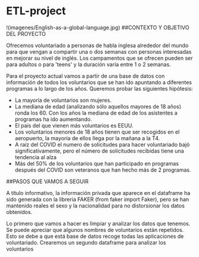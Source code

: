 # ETL-project

!(imagenes/English-as-a-global-language.jpg)
##CONTEXTO Y OBJETIVO DEL PROYECTO

Ofrecemos voluntariado a personas de habla inglesa alrededor del mundo para que vengan a compartir una o dos semanas con personas interesadas en mejorar su nivel de inglés.
Los campamentos que se ofrecen pueden ser para adultos o para 'teens' y la duración varía entre 1 o 2 semanas.

Para el proyecto actual vamos a partir de una base de datos con información de todos los voluntarios que se han ido apuntando a diferentes programas a lo largo de los años.
Queremos probar las siguientes hipótesis:

- La mayoría de voluntarios son mujeres.
- La mediana de edad (analizando sólo aquellos mayores de 18 años) ronda los 60. Con los años la mediana de edad de los asistentes a programas ha ido aumentando.
- El país del que vienen más voluntarios es EEUU. 
- Los voluntarios menores de 18 años tienen que ser recogidos en el aeropuerto, la mayoría de ellos llega por la mañana a la T4.
- A raíz del COVID el numero de solicitudes para hacer voluntariado bajó significativamente, pero el número de solicitudes recibidas tiene una tendencia al alza
- Más del 50% de los voluntarios que han participado en programas después del COVID son veteranos que han hecho más de 2 programas.

##PASOS QUE VAMOS A SEGUIR

A título informativo, la información privada que aparece en el dataframe ha sido generada con la libreria FAKER (from faker import Faker), pero se han mantenido reales el sexo y la nacionalidad para no distorsionar los datos obtenidos.

Lo primero que vamos a hacer es limpiar y analizar los datos que tenemos. Se puede apreciar que algunos nombres de voluntarios están repetidos. Esto se debe a que está base de datos recoge todas las aplicaciones de voluntariado. Crearemos un segundo dataframe para analizar los voluntarios 
